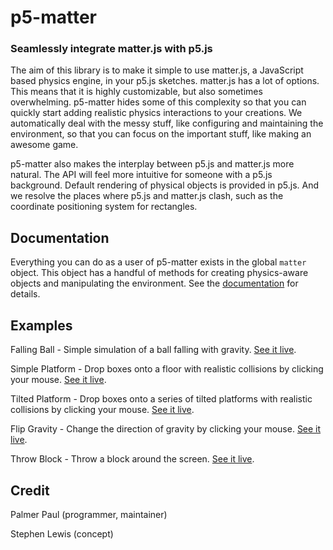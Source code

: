 # p5-matter
### Seamlessly integrate matter.js with p5.js

The aim of this library is to make it simple to use matter.js, a JavaScript
based physics engine, in your p5.js sketches. matter.js has a lot of options.
This means that it is highly customizable, but also sometimes overwhelming.
p5-matter hides some of this complexity so that you can quickly start adding
realistic physics interactions to your creations. We automatically deal with
the messy stuff, like configuring and maintaining the environment, so that you
can focus on the important stuff, like making an awesome game.

p5-matter also makes the interplay between p5.js and matter.js more natural.
The API will feel more intuitive for someone with a p5.js background.
Default rendering of physical objects is provided in p5.js. And we resolve
the places where p5.js and matter.js clash, such as the coordinate positioning
system for rectangles.


## Documentation

Everything you can do as a user of p5-matter exists in the global `matter` object. This object has a handful of methods for creating physics-aware objects and manipulating the environment. See the [documentation](http://palmerpaul.com/p5-matter/docs) for details.


## Examples

Falling Ball - Simple simulation of a ball falling with gravity. [See it live](http://palmerpaul.com/p5-matter/examples/falling-ball).

Simple Platform - Drop boxes onto a floor with realistic collisions by clicking your mouse. [See it live](http://palmerpaul.com/p5-matter/examples/simple-platform).

Tilted Platform - Drop boxes onto a series of tilted platforms with realistic collisions by clicking your mouse. [See it live](http://palmerpaul.com/p5-matter/examples/tilted-platform).

Flip Gravity - Change the direction of gravity by clicking your mouse. [See it live](http://palmerpaul.com/p5-matter/examples/flip-gravity).

Throw Block - Throw a block around the screen. [See it live](http://palmerpaul.com/p5-matter/examples/throw-block).


## Credit

Palmer Paul (programmer, maintainer)

Stephen Lewis (concept)
